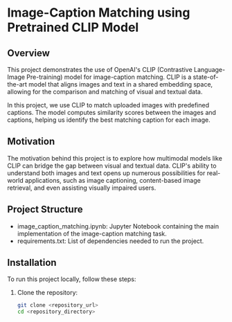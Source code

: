 # Image-Caption Matching using Pretrained CLIP Model

## Overview
This project demonstrates the use of OpenAI's CLIP (Contrastive Language-Image Pre-training) model for image-caption matching. CLIP is a state-of-the-art model that aligns images and text in a shared embedding space, allowing for the comparison and matching of visual and textual data.

In this project, we use CLIP to match uploaded images with predefined captions. The model computes similarity scores between the images and captions, helping us identify the best matching caption for each image.

## Motivation
The motivation behind this project is to explore how multimodal models like CLIP can bridge the gap between visual and textual data. CLIP's ability to understand both images and text opens up numerous possibilities for real-world applications, such as image captioning, content-based image retrieval, and even assisting visually impaired users.

## Project Structure
- image_caption_matching.ipynb: Jupyter Notebook containing the main implementation of the image-caption matching task.
- requirements.txt: List of dependencies needed to run the project.

## Installation

To run this project locally, follow these steps:

1. Clone the repository:
   ```bash
   git clone <repository_url>
   cd <repository_directory>
